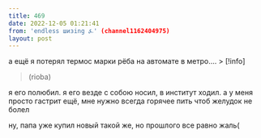 ```yaml
---
title: 469
date: 2022-12-05 01:21:41
from: 'endless шизing ⍼' (channel1162404975)
layout: post
---
```


а ещё я потерял термос марки рёба на автомате в метро.... > [!info]
> (rioba)

я его полюбил. я его везде с собою носил, в институт ходил. а у меня просто гастрит ещё, мне нужно всегда горячее пить чтоб желудок не болел

ну, папа уже купил новый такой же, но прошлого все равно жаль(
